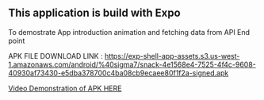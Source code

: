 This application is build with Expo 
------------

To demostrate App introduction animation and fetching data from API End point


APK FILE DOWNLOAD LINK : https://exp-shell-app-assets.s3.us-west-1.amazonaws.com/android/%40sigma7/snack-4e1568e4-7525-4f4c-9608-40930af73430-e5dba378700c4ba08cb9ecaee80f1f2a-signed.apk

[Video Demonstration of APK HERE](https://res.cloudinary.com/df2q7cryi/video/upload/v1612353551/20210203_171557.mp4_mxxlf1.mp4)
